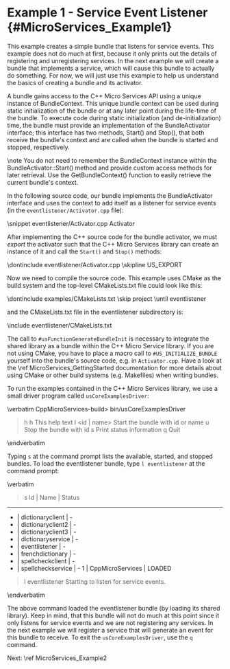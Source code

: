 Example 1 - Service Event Listener    {#MicroServices_Example1}
==================================

This example creates a simple bundle that listens for service events.
This example does not do much at first, because it only prints out the details
of registering and unregistering services. In the next example we will create
a bundle that implements a service, which will cause this bundle to actually
do something. For now, we will just use this example to help us understand the
basics of creating a bundle and its activator.

A bundle gains access to the C++ Micro Services API using a unique instance
of BundleContext. This unique bundle context can be used during static
initialization of the bundle or at any later point during the life-time of the
bundle. To execute code during static initialization (and de-initialization)
time, the bundle must provide an implementation of the BundleActivator interface;
this interface has two methods, Start() and Stop(), that both receive the
bundle's context and are called when the bundle is started
and stopped, respectively.

\note You do not need to remember the BundleContext instance within the
BundleActivator::Start() method and provide custom access methods for later
retrieval. Use the GetBundleContext() function to easily retrieve the current
bundle's context.

In the following source code, our bundle implements
the BundleActivator interface and uses the context to add itself as a listener
for service events (in the `eventlistener/Activator.cpp` file):

\snippet eventlistener/Activator.cpp Activator

After implementing the C++ source code for the bundle activator, we must *export*
the activator such that the C++ Micro Services library can create an instance
of it and call the `Start()` and `Stop()` methods:

\dontinclude eventlistener/Activator.cpp
\skipline US_EXPORT

Now we need to compile the source code. This example uses CMake as the build
system and the top-level CMakeLists.txt file could look like this:

\dontinclude examples/CMakeLists.txt
\skip project
\until eventlistener

and the CMakeLists.txt file in the eventlistener subdirectory is:

\include eventlistener/CMakeLists.txt

The call to `#usFunctionGenerateBundleInit` is necessary to integrate the shared
library as a bundle within the C++ Micro Service library. If you are not using
CMake, you have to place a macro call to `#US_INITIALIZE_BUNDLE` yourself into the
bundle's source code, e.g. in `Activator.cpp`. Have a look at the
\ref MicroServices_GettingStarted documentation for more details about using CMake
or other build systems (e.g. Makefiles) when writing bundles.

To run the examples contained in the C++ Micro Services library, we use a small
driver program called `usCoreExamplesDriver`:

\verbatim
CppMicroServices-build> bin/usCoreExamplesDriver
> h
h               This help text
l <id | name>   Start the bundle with id <id> or name <name>
u <id>          Stop the bundle with id <id>
s               Print status information
q               Quit
>
\endverbatim

Typing `s` at the command prompt lists the available, started, and stopped bundles.
To load the eventlistener bundle, type `l eventlistener` at the command prompt:

\verbatim
> s
Id | Name                 | Status
-----------------------------------
 - | dictionaryclient     | -
 - | dictionaryclient2    | -
 - | dictionaryclient3    | -
 - | dictionaryservice    | -
 - | eventlistener        | -
 - | frenchdictionary     | -
 - | spellcheckclient     | -
 - | spellcheckservice    | -
 1 | CppMicroServices     | LOADED
> l eventlistener
Starting to listen for service events.
>
\endverbatim

The above command loaded the eventlistener bundle (by loading its shared library).
Keep in mind, that this bundle will not do much at this point since it only
listens for service events and we are not registering any services. In the next
example we will register a service that will generate an event for this bundle to
receive. To exit the `usCoreExamplesDriver`, use the `q` command.

Next: \ref MicroServices_Example2
